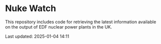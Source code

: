 # Nuke Watch

This repository includes code for retrieving the latest information available on the output of EDF nuclear power plants in the UK.

Last updated: 2025-01-04 14:11